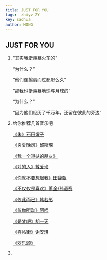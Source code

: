 ```yaml
---
title: JUST FOR YOU
tags:  zhiyv ZY
key: saohua
author: MING
---
```


## JUST FOR YOU

1. "其实我挺羡慕火车的"
   
   “为什么？”
   
   “他们连擦肩而过都那么久“

   ”那我也挺羡慕地球与月球的“
   
   “为什么？”
   
   “因为他们经历了千万年，还留在彼此的旁边”

2. 给你推荐几首音乐吧

   [《朱》石田燿子](https://music.163.com/#/song?id=754854)

   [《炎夏晚风》邱斯琛](https://music.163.com/#/song?id=1451154560)

   [《我一个道姑的朋友》](https://music.163.com/#/song?id=1367452194)
   
   [《对的人》戴爱玲](https://music.163.com/#/song?id=224001)
   
   [《你就不要想起我》田馥甄](https://music.163.com/#/song?id=28018075)
   
   [《不仅仅是喜欢》萧全/孙语赛](https://music.163.com/#/song?id=1355916808)
   
   [《仅此而已》韩若彤](https://music.163.com/#/song?id=547971377)
   
   [《仅你所动》阿唔](https://music.163.com/#/song?id=1433839451)
   
   [《是梦吧》胡一天](https://music.163.com/#/song?id=516321290)
   
   [《喜帖街》谢安琪](https://music.163.com/#/song?id=308299)
   
   [《欢乐颂》](https://music.163.com/#/song?id=383064)

3. 